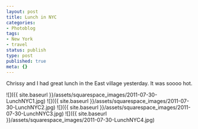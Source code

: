 ```yaml
---
layout: post
title: Lunch in NYC
categories:
- Photoblog
tags:
- New York
- travel
status: publish
type: post
published: true
meta: {}
---
```


Chrissy and I had great lunch in the East village yesterday. It was soooo hot.

![]({{ site.baseurl }}/assets/squarespace_images/2011-07-30-LunchNYC1.jpg)
![]({{ site.baseurl }}/assets/squarespace_images/2011-07-30-LunchNYC2.jpg)
![]({{ site.baseurl }}/assets/squarespace_images/2011-07-30-LunchNYC3.jpg)
![]({{ site.baseurl }}/assets/squarespace_images/2011-07-30-LunchNYC4.jpg)
